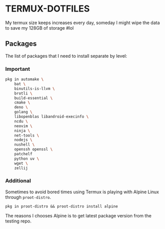 # TERMUX-DOTFILES

My termux size keeps increases every day, someday I might wipe the data to save my 128GB of storage #lol

## Packages

The list of packages that I need to install separate by level:

### Important

```bash
pkg in automake \
    bat \
    binutils-is-llvm \
    brotli \
    build-essential \
    cmake \
    deno \
    golang \
    libopenblas libandroid-execinfo \
    ncdu \
    neovim \
    ninja \
    net-tools \
    nodejs \
    nushell \
    openssh openssl \
    patchelf
    python uv \
    wget \
    zellij 
```

### Additional

Sometimes to avoid bored times using Termux is playing with Alpine Linux through `proot-distro`.

```
pkg in proot-distro && proot-distro install alpine
```

The reasons I chooses Alpine is to get latest package version from the testing repo.
